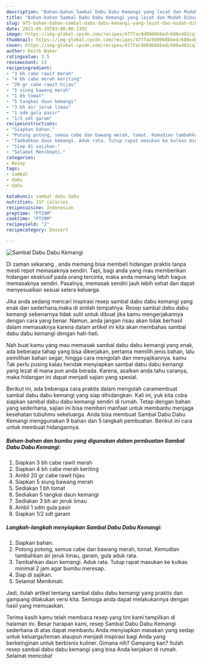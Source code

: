 ```yaml
---
description: "Bahan-bahan Sambal Dabu Dabu Kemangi yang lezat dan Mudah Dibuat"
title: "Bahan-bahan Sambal Dabu Dabu Kemangi yang lezat dan Mudah Dibuat"
slug: 975-bahan-bahan-sambal-dabu-dabu-kemangi-yang-lezat-dan-mudah-dibuat
date: 2021-05-26T03:08:00.139Z
image: https://img-global.cpcdn.com/recipes/477fac9d0968bbed/680x482cq70/sambal-dabu-dabu-kemangi-foto-resep-utama.jpg
thumbnail: https://img-global.cpcdn.com/recipes/477fac9d0968bbed/680x482cq70/sambal-dabu-dabu-kemangi-foto-resep-utama.jpg
cover: https://img-global.cpcdn.com/recipes/477fac9d0968bbed/680x482cq70/sambal-dabu-dabu-kemangi-foto-resep-utama.jpg
author: Keith Baker
ratingvalue: 3.5
reviewcount: 13
recipeingredient:
- "3 bh cabe rawit merah"
- "4 bh cabe merah keriting"
- "20 gr cabe rawit hijau"
- "5 siung bawang merah"
- "1 bh tomat"
- "5 tangkai daun kemangi"
- "3 bh air jeruk limau"
- "1 sdm gula pasir"
- "1/2 sdt garam"
recipeinstructions:
- "Siapkan bahan."
- "Potong potong, semua cabe dan bawang merah, tomat. Kemudian tambahkan air jeruk limau, garam, gula aduk rata."
- "Tambahkan daun kemangi. Aduk rata. Tutup rapat masukan ke kulkas minimal 2 jam agar bumbu meresap."
- "Siap di sajikan."
- "Selamat Menikmati."
categories:
- Resep
tags:
- sambal
- dabu
- dabu

katakunci: sambal dabu dabu 
nutrition: 157 calories
recipecuisine: Indonesian
preptime: "PT19M"
cooktime: "PT39M"
recipeyield: "2"
recipecategory: Dessert

---
```



![Sambal Dabu Dabu Kemangi](https://img-global.cpcdn.com/recipes/477fac9d0968bbed/680x482cq70/sambal-dabu-dabu-kemangi-foto-resep-utama.jpg)

Di zaman  sekarang , anda memang bisa membeli hidangan praktis tanpa mesti repot memasaknya sendiri. Tapi, bagi anda yang mau memberikan hidangan eksklusif pada orang tercinta, maka anda memang lebih bagus memasaknya sendiri. Pasalnya, memasak sendiri jauh lebih sehat dan dapat menyesuaikan sesuai selera keluarga.

Jika anda sedang mencari inspirasi resep sambal dabu dabu kemangi yang enak dan sederhana,maka di sinilah tempatnya. Resep sambal dabu dabu kemangi  sebenarnya tidak sulit untuk dibuat jika kamu mengerjakannya dengan cara yang benar. Namun, anda jangan risau akan tidak berhasil dalam memasaknya 
karena dalam artikel ini kita akan membahas sambal dabu dabu kemangi dengan hati-hati.  



Nah buat kamu yang mau memasak sambal dabu dabu kemangi yang enak, ada beberapa tahap yang bisa dikerjakan, pertama memilih jenis bahan, lalu pemilihan bahan segar, hingga cara mengolah dan menyajikannya. kamu Tak perlu pusing kalau hendak menyiapkan sambal dabu dabu kemangi yang lezat di mana pun anda berada. Karena, asalkan anda  tahu caranya, maka hidangan ini dapat menjadi sajian yang spesial.

Berikut ini, ada beberapa cara praktis  dalam mengolah caramembuat sambal dabu dabu kemangi yang siap dihidangkan. Kali ini, yuk kita coba siapkan sambal dabu dabu kemangi sendiri di rumah. Tetap dengan bahan yang sederhana, sajian ini bisa memberi manfaat untuk membantu menjaga kesehatan tubuhmu sekeluarga. Anda bisa membuat Sambal Dabu Dabu Kemangi menggunakan 9 bahan dan 5 langkah pembuatan. Berikut ini cara untuk membuat hidangannya.

<!--inarticleads1-->

##### Bahan-bahan dan bumbu yang digunakan dalam pembuatan Sambal Dabu Dabu Kemangi:

1. Siapkan 3 bh cabe rawit merah
1. Siapkan 4 bh cabe merah keriting
1. Ambil 20 gr cabe rawit hijau
1. Siapkan 5 siung bawang merah
1. Sediakan 1 bh tomat
1. Sediakan 5 tangkai daun kemangi
1. Sediakan 3 bh air jeruk limau
1. Ambil 1 sdm gula pasir
1. Siapkan 1/2 sdt garam




<!--inarticleads2-->

##### Langkah-langkah menyiapkan Sambal Dabu Dabu Kemangi:

1. Siapkan bahan.
1. Potong potong, semua cabe dan bawang merah, tomat. Kemudian tambahkan air jeruk limau, garam, gula aduk rata.
1. Tambahkan daun kemangi. Aduk rata. Tutup rapat masukan ke kulkas minimal 2 jam agar bumbu meresap.
1. Siap di sajikan.
1. Selamat Menikmati.




Jadi, itulah artikel tentang  sambal dabu dabu kemangi  yang praktis dan gampang dilakukan versi kita. Semoga anda dapat melakukannya dengan hasil yang memuaskan. 

Terima kasih kamu telah membaca resep yang tim kami tampilkan di halaman ini. Besar harapan kami, resep  Sambal Dabu Dabu Kemangi sederhana di atas dapat membantu Anda menyiapkan masakan yang sedap untuk keluarga/teman ataupun menjadi inspirasi bagi Anda yang berkeinginan untuk berbisnis kuliner. Gimana nih? Gampang kan? Itulah resep sambal dabu dabu kemangi yang bisa Anda kerjakan di rumah. Selamat mencoba!


